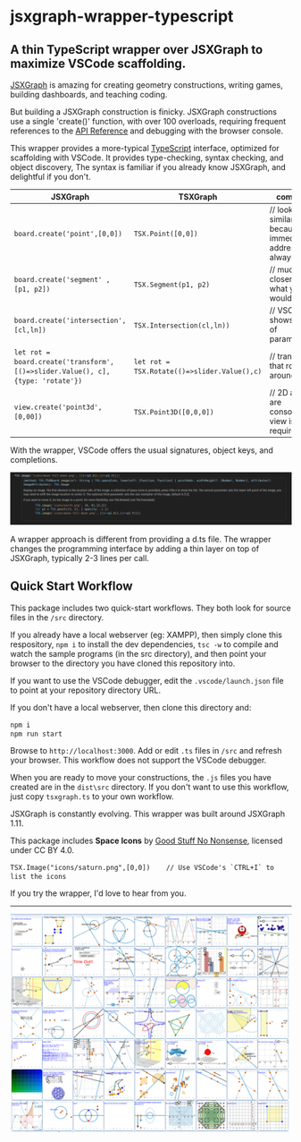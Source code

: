 # jsxgraph-wrapper-typescript

## A thin TypeScript wrapper over JSXGraph to maximize VSCode scaffolding.

[JSXGraph](https://jsxgraph.uni-bayreuth.de/wp/index.html) is amazing for creating geometry constructions, writing games, building dashboards, and teaching coding.

But building a JSXGraph construction is finicky. JSXGraph constructions use a
single 'create()' function, with over 100 overloads, requiring frequent references to the [API Reference](https://jsxgraph.org/docs/index.html) and debugging with the browser console.

This wrapper provides a more-typical [TypeScript](https://www.typescriptlang.org/) interface, optimized for scaffolding with VSCode.  It provides type-checking, syntax checking, and object discovery, The syntax is familiar if you already know JSXGraph, and delightful if you don't.


| **JSXGraph**    | **TSXGraph** | comment |
| --------- | ------- |--------|
| `board.create('point',[0,0])`  | `TSX.Point([0,0])`   |  // looks similar because an immediate address is always [x,y]
| `board.create('segment' , [p1, p2])`     | `TSX.Segment(p1, p2)` | // much closer to what you would expect
| `board.create('intersection', [cl,ln])` | `TSX.Intersection(cl,ln))`    |  // VSCode shows order of parameters|
| `let rot = board.create('transform', [()=>slider.Value(), c], {type: 'rotate'})`| `let rot = TSX.Rotate(()=>slider.Value(),c)` | // transform that rotates around c|
| `view.create('point3d',[0,00])`  | `TSX.Point3D([0,0,0])`   |  // 2D and 3D are consolidated, view is not required


With the wrapper, VSCode offers the usual signatures, object keys, and completions.

![](vscode.png)

A wrapper approach is different from providing a d.ts file. The wrapper changes the programming interface by adding a thin layer on top of JSXGraph, typically 2-3 lines per call.


## Quick Start Workflow

This package includes two quick-start workflows.  They both look for source files in the `/src` directory.

If you already have a local webserver (eg: XAMPP), then simply clone this respository, `npm i` to install the dev dependencies, `tsc -w` to compile and watch the sample programs (in the src directory), and then point your browser to the directory you have cloned this repository into.

If you want to use the VSCode debugger, edit the `.vscode/launch.json` file to point at your repository directory URL.


If you don't have a local webserver, then clone this directory and:

```
npm i
npm run start
```
Browse to `http://localhost:3000`.   Add or edit `.ts` files in `/src` and refresh your browser.  This workflow does not support the VSCode debugger.


When you are ready to move your constructions, the `.js` files you have created are in the `dist\src` directory.  If you don't want to use this workflow, just copy `tsxgraph.ts` to your own workflow.

JSXGraph is constantly evolving.  This wrapper was built around JSXGraph 1.11.


This package includes **Space Icons** by [Good Stuff No Nonsense](https://goodstuffnononsense.com/), licensed under CC BY 4.0.
~~~
TSX.Image("icons/saturn.png",[0,0])    // Use VSCode's `CTRL+I` to list the icons
~~~


If you try the wrapper, I'd love to hear from you.

---

![](test.png)



